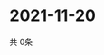# 2021-11-20
  共 0条

  <!-- BEGIN -->
  <!-- 最后更新时间Sat Nov 20 2021 16:05:17 GMT+0000 (Coordinated Universal Time) -->
  
  <!-- END -->
  
  